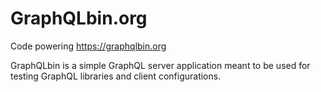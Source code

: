 # GraphQLbin.org

Code powering https://graphqlbin.org

GraphQLbin is a simple GraphQL server application meant to be used for
testing GraphQL libraries and client configurations.
